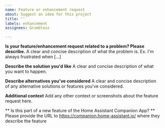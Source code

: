```yaml
---
name: Feature or enhancement request
about: Suggest an idea for this project
title: ''
labels: enhancement
assignees: Grumblezz

---
```


**Is your feature/enhancement request related to a problem? Please describe.**
A clear and concise description of what the problem is. Ex. I'm always frustrated when [...]

**Describe the solution you'd like**
A clear and concise description of what you want to happen.

**Describe alternatives you've considered**
A clear and concise description of any alternative solutions or features you've considered.

**Additional context**
Add any other context or screenshots about the feature request here.

** Is this part of a new feature of the Home Assistant Companion App? **
Please provide the URL to https://companion.home-assistant.io/ where they describe the feature
